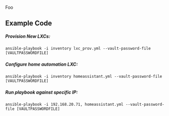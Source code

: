 Foo

## Example Code
##### Provision New LXCs:
`ansible-playbook -i inventory lxc_prov.yml --vault-password-file [VAULTPASSWORDFILE]`


##### Configure home automation LXC:
`ansible-playbook -i inventory homeassistant.yml --vault-password-file [VAULTPASSWORDFILE]`

##### Run playbook against specific IP:
`ansible-playbook -i 192.168.20.71, homeassistant.yml --vault-password-file [VAULTPASSWORDFILE]`
